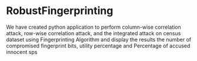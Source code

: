 # RobustFingerprinting
We have created python application to perform column-wise correlation attack, row-wise correlation attack, and the integrated attack on census dataset using Fingerprinting Algorithm and display the results the number of compromised fingerprint bits, utility percentage and Percentage of accused innocent sps 
